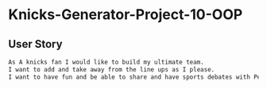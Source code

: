 # Knicks-Generator-Project-10-OOP

## User Story

```md
As A knicks fan I would like to build my ultimate team.
I want to add and take away from the line ups as I please.
I want to have fun and be able to share and have sports debates with Peers.
```
